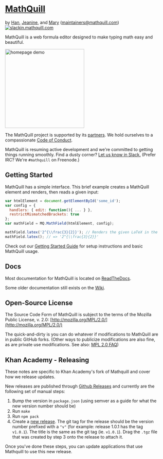 # [MathQuill](http://mathquill.com)

by [Han](http://github.com/laughinghan), [Jeanine](http://github.com/jneen), and [Mary](http://github.com/stufflebear) (<maintainers@mathquill.com>) [<img alt="slackin.mathquill.com" src="http://slackin.mathquill.com/badge.svg" align="top">](http://slackin.mathquill.com)

MathQuill is a web formula editor designed to make typing math easy and beautiful.

[<img alt="homepage demo" src="https://cloud.githubusercontent.com/assets/225809/15163580/1bc048c4-16be-11e6-98a6-de467d00cff1.gif" width="260">](http://mathquill.com)

The MathQuill project is supported by its [partners](http://mathquill.com/partners.html). We hold ourselves to a compassionate [Code of Conduct](http://docs.mathquill.com/en/latest/Code_of_Conduct/).

MathQuill is resuming active development and we're committed to getting things running smoothly. Find a dusty corner? [Let us know in Slack.](http://slackin.mathquill.com) (Prefer IRC? We're `#mathquill` on Freenode.)

## Getting Started

MathQuill has a simple interface. This brief example creates a MathQuill element and renders, then reads a given input:

```javascript
var htmlElement = document.getElementById('some_id');
var config = {
  handlers: { edit: function(){ ... } },
  restrictMismatchedBrackets: true
};
var mathField = MQ.MathField(htmlElement, config);

mathField.latex('2^{\\frac{3}{2}}'); // Renders the given LaTeX in the MathQuill field
mathField.latex(); // => '2^{\\frac{3}{2}}'
```

Check out our [Getting Started Guide](http://docs.mathquill.com/en/latest/Getting_Started/) for setup instructions and basic MathQuill usage.

## Docs

Most documentation for MathQuill is located on [ReadTheDocs](http://docs.mathquill.com/en/latest/).

Some older documentation still exists on the [Wiki](https://github.com/mathquill/mathquill/wiki).

## Open-Source License

The Source Code Form of MathQuill is subject to the terms of the Mozilla Public
License, v. 2.0: [http://mozilla.org/MPL/2.0/](http://mozilla.org/MPL/2.0/)

The quick-and-dirty is you can do whatever if modifications to MathQuill are in
public GitHub forks. (Other ways to publicize modifications are also fine, as
are private use modifications. See also: [MPL 2.0 FAQ](https://www.mozilla.org/en-US/MPL/2.0/FAQ/))

## Khan Academy - Releasing

These notes are specific to Khan Academy's fork of Mathquill and cover how we
release updates.

New releases are published through [Github
Releases](https://github.com/Khan/mathquill/releases) and currently are the
following set of manual steps:

  1. Bump the version in `package.json` (using semver as a guide for what the
     new version number should be)
  2. Run `make`
  3. Run `npm pack`
  4. Create a [new release](https://github.com/Khan/mathquill/releases/new).
     The git tag for the release should be the version number prefixed with a
     `"v"` (for example: release 1.0.1 has the tag `v1.0.1`). The title is the
     same as the git tag (ie. `v1.0.1`). Drag the `.tgz` file that was created
     by step 3 onto the release to attach it.

Once you've done these steps, you can update applications that use Mathquill to
use this new release.
